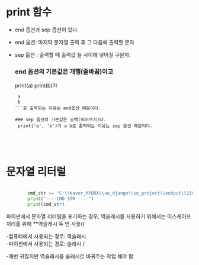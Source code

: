 

# print 함수

- end 옵션과 sep 옵션이 있다.
 
- end 옵션: 마지막 문자열 출력 후 그 다음에 출력할 문자  

- sep 옵션 : 출력할 때 출력값 들 사이에 넣어질 구문자.
  ### end 옵션의 기본값은 개행(줄바꿈)이고
  
  print(a)
  print(b)가
  
  ```
   a
   b
  ```로 출력되는 이유는 end옵션 때문이다.
  
  ### sep 옵션의 기본값은 공백(띄어쓰기)다.
   print('a', 'b')가 a b로 출력되는 이유는 sep 옵션 때문이다.





# 문자열 리터럴 
```python

        cmd_str += "C:\\Naver_MYBOX\\so_django\\so_project\\output\\210318 -t 8"
        print("----CMD STR ----")
        print(cmd_str)
```

파이썬에서 문자열 리터럴을 표기하는 경우,
역슬래시를 사용하기 위해서는 이스케이프 처리를 위해 **역슬래시 두 번 사용((

-컴퓨터에서 사용되는 경로: 역슬래시 \
-파이썬에서 사용되는 경로: 슬래시 /

-매번 귀찮지만 역슬래시를 슬래시로 바꿔주는 작업 해야 함





